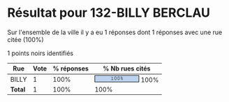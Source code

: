 # Résultat pour 132-BILLY BERCLAU

Sur l'ensemble de la ville il y a eu 1 réponses dont 1 réponses avec une rue citée (100%)

1 points noirs identifiés

| Rue | Vote | % réponses | % Nb rues cités|
|-----|------|------------|----------------|
| BILLY | 1 | 100% | <img src="../../img/bar_100.gif" />&nbsp;100%|
| **Total** | 1 | 100% | 100%|
